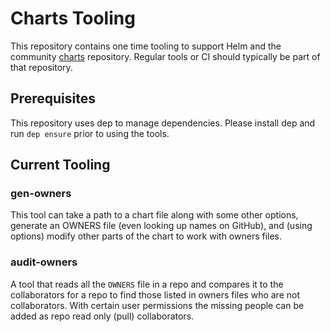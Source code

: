# Charts Tooling

This repository contains one time tooling to support Helm and the community
[charts](https://github.com/kubernetes/charts) repository. Regular tools or CI
should typically be part of that repository.

## Prerequisites

This repository uses dep to manage dependencies. Please install dep and run
`dep ensure` prior to using the tools.

## Current Tooling

### gen-owners

This tool can take a path to a chart file along with some other options,
generate an OWNERS file (even looking up names on GitHub), and (using options)
modify other parts of the chart to work with owners files.

### audit-owners

A tool that reads all the `OWNERS` file in a repo and compares it to the
collaborators for a repo to find those listed in owners files who are not
collaborators. With certain user permissions the missing people can be added
as repo read only (pull) collaborators.
